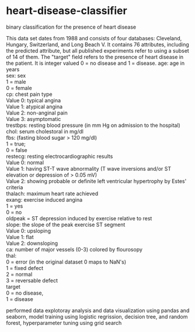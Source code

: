 # heart-disease-classifier
binary classification for the presence of heart disease 

This data set dates from 1988 and consists of four databases: Cleveland, Hungary, Switzerland, and Long Beach V. It contains 76 attributes, including the predicted attribute, but all published experiments refer to using a subset of 14 of them. The "target" field refers to the presence of heart disease in the patient. It is integer valued 0 = no disease and 1 = disease.
age: age in years<br>
sex: sex<br>
1 = male<br>
0 = female<br>
cp: chest pain type<br>
Value 0: typical angina<br>
Value 1: atypical angina<br>
Value 2: non-anginal pain<br>
Value 3: asymptomatic<br>
trestbps: resting blood pressure (in mm Hg on admission to the hospital)<br>
chol: serum cholestoral in mg/dl<br>
fbs: (fasting blood sugar > 120 mg/dl)<br>
1 = true;<br>
0 = false<br>
restecg: resting electrocardiographic results<br>
Value 0: normal<br>
Value 1: having ST-T wave abnormality (T wave inversions and/or ST elevation or depression of > 0.05 mV)<br>
Value 2: showing probable or definite left ventricular hypertrophy by Estes' criteria<br>
thalach: maximum heart rate achieved<br>
exang: exercise induced angina<br>
1 = yes<br>
0 = no<br>
oldpeak = ST depression induced by exercise relative to rest<br>
slope: the slope of the peak exercise ST segment<br>
Value 0: upsloping<br>
Value 1: flat<br>
Value 2: downsloping<br>
ca: number of major vessels (0-3) colored by flourosopy<br>
thal:<br>
0 = error (in the original dataset 0 maps to NaN's)<br>
1 = fixed defect<br>
2 = normal<br>
3 = reversable defect<br>
target <br>
0 = no disease,<br>
1 = disease<br>

performed data explotoray analysis and data visualization using pandas and seaborn, model training using logistic regrission, decision tree, and random forest,
hyperparameter tuning using grid search 
